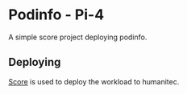 # Podinfo - Pi-4

A simple score project deploying podinfo.

## Deploying

[Score](https://score.dev/) is used to deploy the workload to humanitec.
